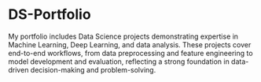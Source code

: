 # DS-Portfolio
My portfolio includes Data Science projects demonstrating expertise in Machine Learning, Deep Learning, and data analysis. These projects cover end-to-end workflows, from data preprocessing and feature engineering to model development and evaluation, reflecting a strong foundation in data-driven decision-making and problem-solving.
